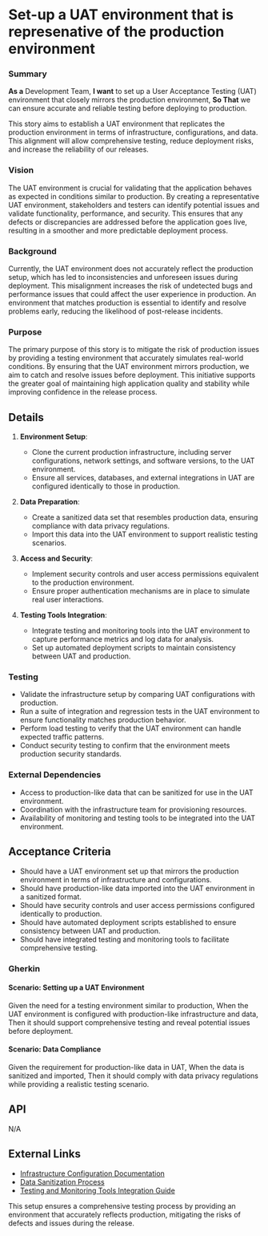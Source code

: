 
# Set-up a UAT environment that is represenative of the production environment
### Summary
**As a** Development Team, **I want** to set up a User Acceptance Testing (UAT) environment that closely mirrors the production environment, **So That** we can ensure accurate and reliable testing before deploying to production.

This story aims to establish a UAT environment that replicates the production environment in terms of infrastructure, configurations, and data. This alignment will allow comprehensive testing, reduce deployment risks, and increase the reliability of our releases.

### Vision
The UAT environment is crucial for validating that the application behaves as expected in conditions similar to production. By creating a representative UAT environment, stakeholders and testers can identify potential issues and validate functionality, performance, and security. This ensures that any defects or discrepancies are addressed before the application goes live, resulting in a smoother and more predictable deployment process.

### Background
Currently, the UAT environment does not accurately reflect the production setup, which has led to inconsistencies and unforeseen issues during deployment. This misalignment increases the risk of undetected bugs and performance issues that could affect the user experience in production. An environment that matches production is essential to identify and resolve problems early, reducing the likelihood of post-release incidents.

### Purpose
The primary purpose of this story is to mitigate the risk of production issues by providing a testing environment that accurately simulates real-world conditions. By ensuring that the UAT environment mirrors production, we aim to catch and resolve issues before deployment. This initiative supports the greater goal of maintaining high application quality and stability while improving confidence in the release process.

## Details
1. **Environment Setup**:
    - Clone the current production infrastructure, including server configurations, network settings, and software versions, to the UAT environment.
    - Ensure all services, databases, and external integrations in UAT are configured identically to those in production.

2. **Data Preparation**:
    - Create a sanitized data set that resembles production data, ensuring compliance with data privacy regulations.
    - Import this data into the UAT environment to support realistic testing scenarios.

3. **Access and Security**:
    - Implement security controls and user access permissions equivalent to the production environment.
    - Ensure proper authentication mechanisms are in place to simulate real user interactions.

4. **Testing Tools Integration**:
    - Integrate testing and monitoring tools into the UAT environment to capture performance metrics and log data for analysis.
    - Set up automated deployment scripts to maintain consistency between UAT and production.

### Testing
- Validate the infrastructure setup by comparing UAT configurations with production.
- Run a suite of integration and regression tests in the UAT environment to ensure functionality matches production behavior.
- Perform load testing to verify that the UAT environment can handle expected traffic patterns.
- Conduct security testing to confirm that the environment meets production security standards.

### External Dependencies
- Access to production-like data that can be sanitized for use in the UAT environment.
- Coordination with the infrastructure team for provisioning resources.
- Availability of monitoring and testing tools to be integrated into the UAT environment.

## Acceptance Criteria
- Should have a UAT environment set up that mirrors the production environment in terms of infrastructure and configurations.
- Should have production-like data imported into the UAT environment in a sanitized format.
- Should have security controls and user access permissions configured identically to production.
- Should have automated deployment scripts established to ensure consistency between UAT and production.
- Should have integrated testing and monitoring tools to facilitate comprehensive testing.

### Gherkin
#### Scenario: Setting up a UAT Environment
Given the need for a testing environment similar to production,
When the UAT environment is configured with production-like infrastructure and data,
Then it should support comprehensive testing and reveal potential issues before deployment.

#### Scenario: Data Compliance
Given the requirement for production-like data in UAT,
When the data is sanitized and imported,
Then it should comply with data privacy regulations while providing a realistic testing scenario.

## API
N/A

## External Links
- [Infrastructure Configuration Documentation](#)
- [Data Sanitization Process](#)
- [Testing and Monitoring Tools Integration Guide](#)

This setup ensures a comprehensive testing process by providing an environment that accurately reflects production, mitigating the risks of defects and issues during the release.
